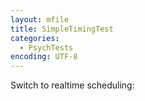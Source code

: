 ```yaml
---
layout: mfile
title: SimpleTimingTest
categories:
  - PsychTests
encoding: UTF-8
---
```


Switch to realtime scheduling: